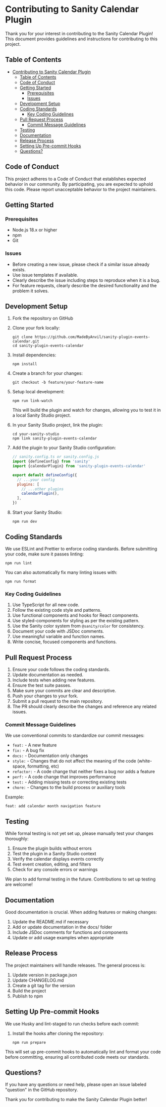 # Contributing to Sanity Calendar Plugin

Thank you for your interest in contributing to the Sanity Calendar Plugin! This document provides guidelines and instructions for contributing to this project.

## Table of Contents

- [Contributing to Sanity Calendar Plugin](#contributing-to-sanity-calendar-plugin)
  - [Table of Contents](#table-of-contents)
  - [Code of Conduct](#code-of-conduct)
  - [Getting Started](#getting-started)
    - [Prerequisites](#prerequisites)
    - [Issues](#issues)
  - [Development Setup](#development-setup)
  - [Coding Standards](#coding-standards)
    - [Key Coding Guidelines](#key-coding-guidelines)
  - [Pull Request Process](#pull-request-process)
    - [Commit Message Guidelines](#commit-message-guidelines)
  - [Testing](#testing)
  - [Documentation](#documentation)
  - [Release Process](#release-process)
  - [Setting Up Pre-commit Hooks](#setting-up-pre-commit-hooks)
  - [Questions?](#questions)

## Code of Conduct

This project adheres to a Code of Conduct that establishes expected behavior in our community. By participating, you are expected to uphold this code. Please report unacceptable behavior to the project maintainers.

## Getting Started

### Prerequisites

- Node.js 18.x or higher
- npm
- Git

### Issues

- Before creating a new issue, please check if a similar issue already exists.
- Use issue templates if available.
- Clearly describe the issue including steps to reproduce when it is a bug.
- For feature requests, clearly describe the desired functionality and the problem it solves.

## Development Setup

1. Fork the repository on GitHub
2. Clone your fork locally:

   ```
   git clone https://github.com/MadeByAnvil/sanity-plugin-events-calendar.git
   cd sanity-plugin-events-calendar
   ```

3. Install dependencies:

   ```
   npm install
   ```

4. Create a branch for your changes:

   ```
   git checkout -b feature/your-feature-name
   ```

5. Setup local development:

   ```
   npm run link-watch
   ```

   This will build the plugin and watch for changes, allowing you to test it in a local Sanity Studio project.

6. In your Sanity Studio project, link the plugin:

   ```
   cd your-sanity-studio
   npm link sanity-plugin-events-calendar
   ```

7. Add the plugin to your Sanity Studio configuration:

   ```js
   // sanity.config.ts or sanity.config.js
   import {defineConfig} from 'sanity'
   import {calendarPlugin} from 'sanity-plugin-events-calendar'

   export default defineConfig({
     // ...your config
     plugins: [
       // ...other plugins
       calendarPlugin(),
     ],
   })
   ```

8. Start your Sanity Studio:
   ```
   npm run dev
   ```

## Coding Standards

We use ESLint and Prettier to enforce coding standards. Before submitting your code, make sure it passes linting:

```
npm run lint
```

You can also automatically fix many linting issues with:

```
npm run format
```

### Key Coding Guidelines

1. Use TypeScript for all new code.
2. Follow the existing code style and patterns.
3. Use functional components and hooks for React components.
4. Use styled-components for styling as per the existing pattern.
5. Use the Sanity color system from `@sanity/color` for consistency.
6. Document your code with JSDoc comments.
7. Use meaningful variable and function names.
8. Write concise, focused components and functions.

## Pull Request Process

1. Ensure your code follows the coding standards.
2. Update documentation as needed.
3. Include tests when adding new features.
4. Ensure the test suite passes.
5. Make sure your commits are clear and descriptive.
6. Push your changes to your fork.
7. Submit a pull request to the main repository.
8. The PR should clearly describe the changes and reference any related issues.

### Commit Message Guidelines

We use conventional commits to standardize our commit messages:

- `feat:` - A new feature
- `fix:` - A bug fix
- `docs:` - Documentation only changes
- `style:` - Changes that do not affect the meaning of the code (white-space, formatting, etc)
- `refactor:` - A code change that neither fixes a bug nor adds a feature
- `perf:` - A code change that improves performance
- `test:` - Adding missing tests or correcting existing tests
- `chore:` - Changes to the build process or auxiliary tools

Example:

```
feat: add calendar month navigation feature
```

## Testing

While formal testing is not yet set up, please manually test your changes thoroughly:

1. Ensure the plugin builds without errors
2. Test the plugin in a Sanity Studio context
3. Verify the calendar displays events correctly
4. Test event creation, editing, and filters
5. Check for any console errors or warnings

We plan to add formal testing in the future. Contributions to set up testing are welcome!

## Documentation

Good documentation is crucial. When adding features or making changes:

1. Update the README.md if necessary
2. Add or update documentation in the docs/ folder
3. Include JSDoc comments for functions and components
4. Update or add usage examples when appropriate

## Release Process

The project maintainers will handle releases. The general process is:

1. Update version in package.json
2. Update CHANGELOG.md
3. Create a git tag for the version
4. Build the project
5. Publish to npm

## Setting Up Pre-commit Hooks

We use Husky and lint-staged to run checks before each commit:

1. Install the hooks after cloning the repository:
   ```
   npm run prepare
   ```

This will set up pre-commit hooks to automatically lint and format your code before committing, ensuring all contributed code meets our standards.

## Questions?

If you have any questions or need help, please open an issue labeled "question" in the GitHub repository.

Thank you for contributing to make the Sanity Calendar Plugin better!
